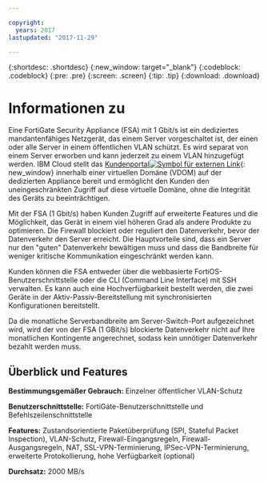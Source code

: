 ```yaml
---

copyright:
  years: 2017
lastupdated: "2017-11-29"

---
```


{:shortdesc: .shortdesc}
{:new_window: target="_blank"}
{:codeblock: .codeblock}
{:pre: .pre}
{:screen: .screen}
{:tip: .tip}
{:download: .download}

# Informationen zu

Eine FortiGate Security Appliance (FSA) mit 1 Gbit/s ist ein dediziertes mandantenfähiges Netzgerät, das einem Server vorgeschaltet ist, der einen oder alle Server in einem öffentlichen VLAN schützt. Es wird separat von einem Server erworben und kann jederzeit zu einem VLAN hinzugefügt werden. IBM Cloud stellt das [Kundenportal![Symbol für externen Link](../../icons/launch-glyph.svg "Symbol für externen Link")](http://www.fortinet.com/sites/default/files/productdatasheets/FortiGate-300C.pdf){: new_window} innerhalb einer virtuellen Domäne (VDOM) auf der dedizierten Appliance bereit und ermöglicht den Kunden den uneingeschränkten Zugriff auf diese virtuelle Domäne, ohne die Integrität des Geräts zu beeinträchtigen. 

Mit der FSA (1 Gbit/s) haben Kunden Zugriff auf erweiterte Features und die Möglichkeit, das Gerät in einem viel höheren Grad als andere Produkte zu optimieren. Die Firewall blockiert oder reguliert den Datenverkehr, bevor der Datenverkehr den Server erreicht. Die Hauptvorteile sind, dass ein Server nur den "guten" Datenverkehr bewältigen muss und dass die Bandbreite für weniger kritische Kommunikation eingeschränkt werden kann. 

Kunden können die FSA entweder über die webbasierte FortiOS-Benutzerschnittstelle oder die CLI (Command Line Interface) mit SSH verwalten. Es kann auch eine Hochverfügbarkeit bestellt werden, die zwei Geräte in der Aktiv-Passiv-Bereitstellung mit synchronisierten Konfigurationen bereitstellt.

Da die monatliche Serverbandbreite am Server-Switch-Port aufgezeichnet wird, wird der von der FSA (1 GBit/s) blockierte Datenverkehr nicht auf Ihre monatlichen Kontingente angerechnet, sodass kein unnötiger Datenverkehr bezahlt werden muss.

## Überblick und Features

**Bestimmungsgemäßer Gebrauch:** Einzelner öffentlicher VLAN-Schutz

**Benutzerschnittstelle:** FortiGate-Benutzerschnittstelle und Befehlszeilenschnittstelle

**Features:** Zustandsorientierte Paketüberprüfung (SPI, Stateful Packet Inspection), VLAN-Schutz, Firewall-Eingangsregeln, Firewall-Ausgangsregeln, NAT, SSL-VPN-Terminierung, IPSec-VPN-Terminierung, erweiterte Protokollierung, hohe Verfügbarkeit (optional)

**Durchsatz:** 2000 MB/s
